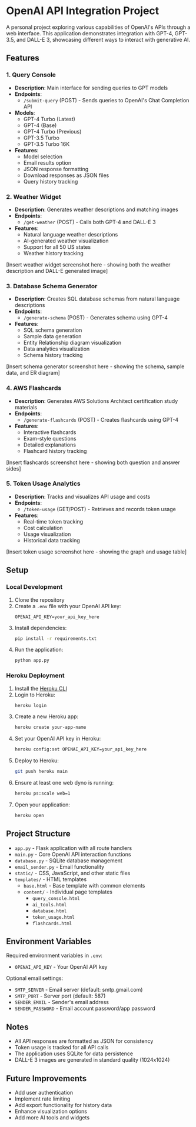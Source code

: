 # OpenAI API Integration Project

A personal project exploring various capabilities of OpenAI's APIs through a web interface. This application demonstrates integration with GPT-4, GPT-3.5, and DALL-E 3, showcasing different ways to interact with generative AI.

## Features

### 1. Query Console
- **Description**: Main interface for sending queries to GPT models
- **Endpoints**: 
  - `/submit-query` (POST) - Sends queries to OpenAI's Chat Completion API
- **Models**: 
  - GPT-4 Turbo (Latest)
  - GPT-4 (Base)
  - GPT-4 Turbo (Previous)
  - GPT-3.5 Turbo
  - GPT-3.5 Turbo 16K
- **Features**:
  - Model selection
  - Email results option
  - JSON response formatting
  - Download responses as JSON files
  - Query history tracking

### 2. Weather Widget
- **Description**: Generates weather descriptions and matching images
- **Endpoints**:
  - `/get-weather` (POST) - Calls both GPT-4 and DALL-E 3
- **Features**:
  - Natural language weather descriptions
  - AI-generated weather visualization
  - Support for all 50 US states
  - Weather history tracking

[Insert weather widget screenshot here - showing both the weather description and DALL-E generated image]

### 3. Database Schema Generator
- **Description**: Creates SQL database schemas from natural language descriptions
- **Endpoints**:
  - `/generate-schema` (POST) - Generates schema using GPT-4
- **Features**:
  - SQL schema generation
  - Sample data generation
  - Entity Relationship diagram visualization
  - Data analytics visualization
  - Schema history tracking

[Insert schema generator screenshot here - showing the schema, sample data, and ER diagram]

### 4. AWS Flashcards
- **Description**: Generates AWS Solutions Architect certification study materials
- **Endpoints**:
  - `/generate-flashcards` (POST) - Creates flashcards using GPT-4
- **Features**:
  - Interactive flashcards
  - Exam-style questions
  - Detailed explanations
  - Flashcard history tracking

[Insert flashcards screenshot here - showing both question and answer sides]

### 5. Token Usage Analytics
- **Description**: Tracks and visualizes API usage and costs
- **Endpoints**:
  - `/token-usage` (GET/POST) - Retrieves and records token usage
- **Features**:
  - Real-time token tracking
  - Cost calculation
  - Usage visualization
  - Historical data tracking

[Insert token usage screenshot here - showing the graph and usage table]

## Setup

### Local Development
1. Clone the repository
2. Create a `.env` file with your OpenAI API key:
   ```
   OPENAI_API_KEY=your_api_key_here
   ```
3. Install dependencies:
   ```bash
   pip install -r requirements.txt
   ```
4. Run the application:
   ```bash
   python app.py
   ```

### Heroku Deployment
1. Install the [Heroku CLI](https://devcenter.heroku.com/articles/heroku-cli)
2. Login to Heroku:
   ```bash
   heroku login
   ```
3. Create a new Heroku app:
   ```bash
   heroku create your-app-name
   ```
4. Set your OpenAI API key in Heroku:
   ```bash
   heroku config:set OPENAI_API_KEY=your_api_key_here
   ```
5. Deploy to Heroku:
   ```bash
   git push heroku main
   ```
6. Ensure at least one web dyno is running:
   ```bash
   heroku ps:scale web=1
   ```
7. Open your application:
   ```bash
   heroku open
   ```

## Project Structure

- `app.py` - Flask application with all route handlers
- `main.py` - Core OpenAI API interaction functions
- `database.py` - SQLite database management
- `email_sender.py` - Email functionality
- `static/` - CSS, JavaScript, and other static files
- `templates/` - HTML templates
  - `base.html` - Base template with common elements
  - `content/` - Individual page templates
    - `query_console.html`
    - `ai_tools.html`
    - `database.html`
    - `token_usage.html`
    - `flashcards.html`

## Environment Variables

Required environment variables in `.env`:
- `OPENAI_API_KEY` - Your OpenAI API key

Optional email settings:
- `SMTP_SERVER` - Email server (default: smtp.gmail.com)
- `SMTP_PORT` - Server port (default: 587)
- `SENDER_EMAIL` - Sender's email address
- `SENDER_PASSWORD` - Email account password/app password

## Notes

- All API responses are formatted as JSON for consistency
- Token usage is tracked for all API calls
- The application uses SQLite for data persistence
- DALL-E 3 images are generated in standard quality (1024x1024)

## Future Improvements

- Add user authentication
- Implement rate limiting
- Add export functionality for history data
- Enhance visualization options
- Add more AI tools and widgets 